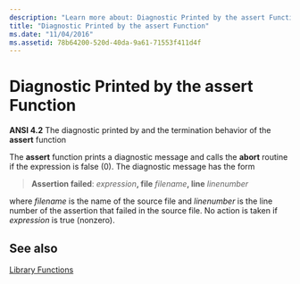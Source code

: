```yaml
---
description: "Learn more about: Diagnostic Printed by the assert Function"
title: "Diagnostic Printed by the assert Function"
ms.date: "11/04/2016"
ms.assetid: 78b64200-520d-40da-9a61-71553f411d4f
---
```

# Diagnostic Printed by the assert Function

**ANSI 4.2** The diagnostic printed by and the termination behavior of the **assert** function

The **assert** function prints a diagnostic message and calls the **abort** routine if the expression is false (0). The diagnostic message has the form

> **Assertion failed**: <em>expression</em>**, file** <em>filename</em>**, line** *linenumber*

where *filename* is the name of the source file and *linenumber* is the line number of the assertion that failed in the source file. No action is taken if *expression* is true (nonzero).

## See also

[Library Functions](../c-language/library-functions.md)
